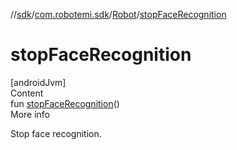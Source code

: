 //[sdk](../../../index.md)/[com.robotemi.sdk](../index.md)/[Robot](index.md)/[stopFaceRecognition](stop-face-recognition.md)



# stopFaceRecognition  
[androidJvm]  
Content  
fun [stopFaceRecognition](stop-face-recognition.md)()  
More info  


Stop face recognition.

  



